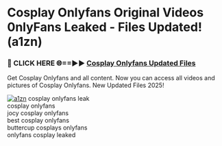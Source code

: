 # Cosplay Onlyfans Original Videos 0nlyFans Leaked - Files Updated! (a1zn)

<h3>🔴 CLICK HERE 🌐==►► <a href="https://best4dudes.click/HH4t6V" rel="nofollow">Cosplay Onlyfans Updated Files</a></h3>

Get Cosplay Onlyfans and all content. Now you can access all videos and pictures of Cosplay Onlyfans. New Updated Files 2025!

[![a1zn](https://github.com/user-attachments/assets/8c521d6e-e6e3-4a75-9320-d58ab9d79d5b)](https://best4dudes.click/HH4t6V)
cosplay onlyfans leak<br>
cosplay onlyfans<br>
jocy cosplay onlyfans<br>
best cosplay onlyfans<br>
buttercup cosplays onlyfans<br>
onlyfans cosplay leaked